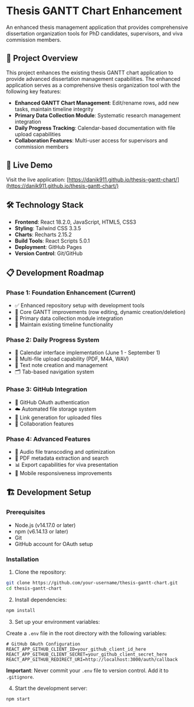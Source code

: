 # Thesis GANTT Chart Enhancement

An enhanced thesis management application that provides comprehensive dissertation organization tools for PhD candidates, supervisors, and viva commission members.

## 🎯 Project Overview

This project enhances the existing thesis GANTT chart application to provide advanced dissertation management capabilities. The enhanced application serves as a comprehensive thesis organization tool with the following key features:

- **Enhanced GANTT Chart Management**: Edit/rename rows, add new tasks, maintain timeline integrity
- **Primary Data Collection Module**: Systematic research management integration
- **Daily Progress Tracking**: Calendar-based documentation with file upload capabilities
- **Collaboration Features**: Multi-user access for supervisors and commission members

## 🚀 Live Demo

Visit the live application: [https://danik911.github.io/thesis-gantt-chart/](https://danik911.github.io/thesis-gantt-chart/)

## 🛠️ Technology Stack

- **Frontend**: React 18.2.0, JavaScript, HTML5, CSS3
- **Styling**: Tailwind CSS 3.3.5
- **Charts**: Recharts 2.15.2
- **Build Tools**: React Scripts 5.0.1
- **Deployment**: GitHub Pages
- **Version Control**: Git/GitHub

## 📋 Development Roadmap

### Phase 1: Foundation Enhancement (Current)
- ✅ Enhanced repository setup with development tools
- 🔄 Core GANTT improvements (row editing, dynamic creation/deletion)
- 🔄 Primary data collection module integration
- 🔄 Maintain existing timeline functionality

### Phase 2: Daily Progress System
- 📅 Calendar interface implementation (June 1 - September 1)
- 📁 Multi-file upload capability (PDF, M4A, WAV)
- 📝 Text note creation and management
- 🗂️ Tab-based navigation system

### Phase 3: GitHub Integration
- 🔐 GitHub OAuth authentication
- ☁️ Automated file storage system
- 🔗 Link generation for uploaded files
- 👥 Collaboration features

### Phase 4: Advanced Features
- 🎵 Audio file transcoding and optimization
- 📄 PDF metadata extraction and search
- 📊 Export capabilities for viva presentation
- 📱 Mobile responsiveness improvements

## 🏗️ Development Setup

### Prerequisites

- Node.js (v14.17.0 or later)
- npm (v6.14.13 or later)
- Git
- GitHub account for OAuth setup

### Installation

1. Clone the repository:
```bash
git clone https://github.com/your-username/thesis-gantt-chart.git
cd thesis-gantt-chart
```

2. Install dependencies:
```bash
npm install
```

3. Set up your environment variables:

Create a `.env` file in the root directory with the following variables:

```env
# GitHub OAuth Configuration
REACT_APP_GITHUB_CLIENT_ID=your_github_client_id_here
REACT_APP_GITHUB_CLIENT_SECRET=your_github_client_secret_here
REACT_APP_GITHUB_REDIRECT_URI=http://localhost:3000/auth/callback
```

**Important**: Never commit your `.env` file to version control. Add it to `.gitignore`.

4. Start the development server:
```bash
npm start
```